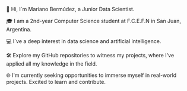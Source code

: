 👋 Hi, I´m Mariano Bermúdez, a Junior Data Scientist.

🎓 I am a 2nd-year Computer Science student at F.C.E.F.N in San Juan, Argentina.

💻 I´ve a deep interest in data science and artificial intelligence.

🛠️ Explore my GitHub repositories to witness my projects, where I've applied all my knowledge in the field.

🌐 I'm currently seeking opportunities to immerse myself in real-world projects. Excited to learn and contribute.
